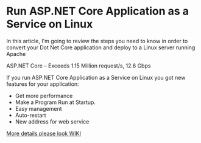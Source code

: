 #         Run ASP.NET Core Application as a Service on Linux 

In this article, I'm going to review the steps you need to know in order to convert your Dot Net Core application and deploy to a Linux server running Apache

ASP.NET Core – Exceeds 1.15 Million request/s, 12.6 Gbps

If you run ASP.NET Core Application as a Service on Linux you got new features for your application:
* Get more performance
* Make a Program Run at Startup.
* Easy management  
* Auto-restart 
* New address for web service 

[More details please look  WIKI ](https://github.com/VladNovick/ASP.NET-Core-to-Linux/wiki)

